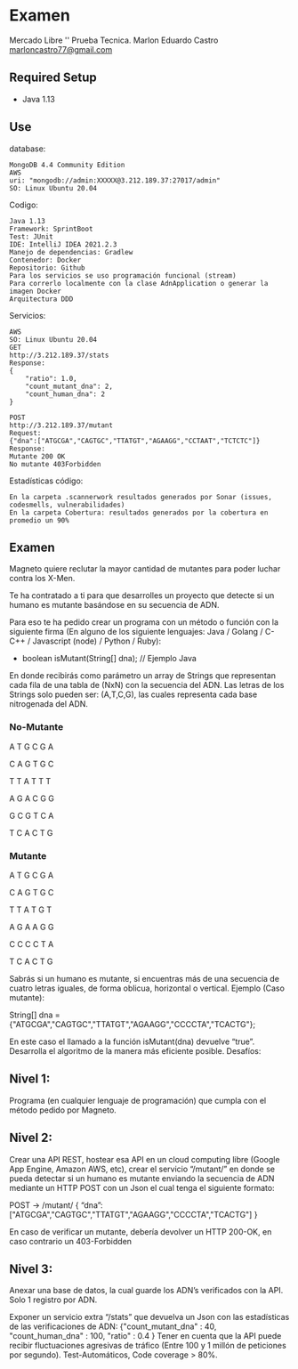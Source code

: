 # Examen
Mercado Libre '' Prueba Tecnica.
Marlon Eduardo Castro
marloncastro77@gmail.com

## Required Setup
* Java 1.13 

## Use

database:
```
MongoDB 4.4 Community Edition
AWS
uri: "mongodb://admin:XXXXX@3.212.189.37:27017/admin"
SO: Linux Ubuntu 20.04
```
Codigo:
```
Java 1.13
Framework: SprintBoot 
Test: JUnit
IDE: IntelliJ IDEA 2021.2.3
Manejo de dependencias: Gradlew
Contenedor: Docker
Repositorio: Github
Para los servicios se uso programación funcional (stream)
Para correrlo localmente con la clase AdnApplication o generar la imagen Docker
Arquitectura DDD
```

Servicios:
```
AWS
SO: Linux Ubuntu 20.04
GET
http://3.212.189.37/stats
Response:
{
    "ratio": 1.0,
    "count_mutant_dna": 2,
    "count_human_dna": 2
}

POST
http://3.212.189.37/mutant
Request:
{"dna":["ATGCGA","CAGTGC","TTATGT","AGAAGG","CCTAAT","TCTCTC"]}
Response:
Mutante 200 OK
No mutante 403Forbidden
```

Estadísticas código:

```
En la carpeta .scannerwork resultados generados por Sonar (issues, codesmells, vulnerabilidades)
En la carpeta Cobertura: resultados generados por la cobertura en promedio un 90%
```

## Examen
Magneto quiere reclutar la mayor cantidad de mutantes para poder luchar
contra los X-Men.

Te ha contratado a ti para que desarrolles un proyecto que detecte si un
humano es mutante basándose en su secuencia de ADN.

Para eso te ha pedido crear un programa con un método o función con la siguiente firma (En
alguno de los siguiente lenguajes: Java / Golang / C-C++ / Javascript (node) / Python / Ruby):
* boolean isMutant(String[] dna); // Ejemplo Java

En donde recibirás como parámetro un array de Strings que representan cada fila de una tabla
de (NxN) con la secuencia del ADN. Las letras de los Strings solo pueden ser: (A,T,C,G), las
cuales representa cada base nitrogenada del ADN.

### No-Mutante 
A T G C G A 

C A G T G C

T T A T T T

A G A C G G

G C G T C A

T C A C T G


### Mutante
A T G C G A

C A G T G C

T T A T G T

A G A A G G

C C C C T A

T C A C T G



Sabrás si un humano es mutante, si encuentras más de una secuencia de cuatro letras
iguales​, de forma oblicua, horizontal o vertical.
Ejemplo (Caso mutante):

String[] dna = {"ATGCGA","CAGTGC","TTATGT","AGAAGG","CCCCTA","TCACTG"};


En este caso el llamado a la función isMutant(dna) devuelve “true”.
Desarrolla el algoritmo de la manera más eficiente posible.
Desafíos:


## Nivel 1:
Programa (en cualquier lenguaje de programación) que cumpla con el método pedido por
Magneto.

## Nivel 2:
Crear una API REST, hostear esa API en un cloud computing libre (Google App Engine,
Amazon AWS, etc), crear el servicio “/mutant/” en donde se pueda detectar si un humano es
mutante enviando la secuencia de ADN mediante un HTTP POST con un Json el cual tenga el
siguiente formato:

POST → /mutant/
{
“dna”:["ATGCGA","CAGTGC","TTATGT","AGAAGG","CCCCTA","TCACTG"]
}

En caso de verificar un mutante, debería devolver un HTTP 200-OK, en caso contrario un
403-Forbidden

## Nivel 3:
Anexar una base de datos, la cual guarde los ADN’s verificados con la API.
Solo 1 registro por ADN.

Exponer un servicio extra “/stats” que devuelva un Json con las estadísticas de las
verificaciones de ADN: {"count_mutant_dna" : 40, "count_human_dna" : 100, "ratio" : 0.4 }
Tener en cuenta que la API puede recibir fluctuaciones agresivas de tráfico (Entre 100 y 1
millón de peticiones por segundo).
Test-Automáticos, Code coverage > 80%.


